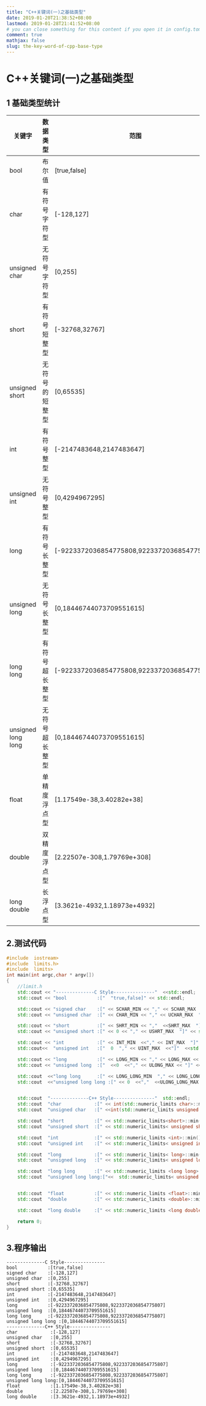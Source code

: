 ```yaml
---
title: "C++关键词(一)之基础类型"
date: 2019-01-20T21:38:52+08:00
lastmod: 2019-01-28T21:41:52+08:00
# you can close something for this content if you open it in config.toml.
comment: true
mathjax: false
slug: the-key-word-of-cpp-base-type
---
```


# C++关键词(一)之基础类型

## 1 基础类型统计

|关键字|数据类型|范围|备注|
|---|----|----|---|
|bool|布尔值|[true,false]|
|char|有符号字符型|[-128,127]|等价于signed char|
|unsigned char|无符号字符型|[0,255]|
|short|有符号短整型|[-32768,32767]|等价于signed short|
|unsigned short|无符号的短整型|[0,65535]||
|int|有符号整型|[-2147483648,2147483647]|等价于signed int|
|unsigned int|无符号整型|[0,4294967295]|
|long|有符号长整型|[-9223372036854775808,9223372036854775807]||等价于 signed long|
|unsigned long|无符号长整型|[0,18446744073709551615]|
|long long|有符号超长整型|[-9223372036854775808,9223372036854775807]|
|unsigned long long|无符号超长整型|[0,18446744073709551615]|
|float|单精度浮点型|[1.17549e-38,3.40282e+38]|
|double|双精度浮点型|[2.22507e-308,1.79769e+308]|
|long double|长浮点型|[3.3621e-4932,1.18973e+4932]|

## 2.测试代码

```cpp {linenos=table}
#include  iostream>
#include  limits.h>
#include  limits>
int main(int argc,char * argv[])
{
    //limit.h
    std::cout << "--------------C Style---------------"  <<std::endl;
    std::cout << "bool           :["  "true,false]" << std::endl;

    std::cout << "signed char    :[" << SCHAR_MIN << "," << SCHAR_MAX  "]"  <<std::endl;
    std::cout << "unsigned char  :[" << CHAR_MIN << "," << UCHAR_MAX  "]" << std::endl;

    std::cout << "short          :[" << SHRT_MIN << ","  <<SHRT_MAX  "]" << std::endl;
    std::cout << "unsigned short :[" << 0 << "," << USHRT_MAX  "]" << std::endl;

    std::cout << "int            :[" << INT_MIN  <<"," << INT_MAX  "]" << std::endl;
    std::cout<<  "unsigned int   :["  0  "," << UINT_MAX  <<"]"  <<std::endl;

    std::cout << "long           :[" << LONG_MIN << "," << LONG_MAX << "]" << std::endl;
    std::cout << "unsigned long  :["  <<0  <<"," << ULONG_MAX << "]" << std::endl;

    std::cout  <<"long long      :[" << LONG_LONG_MIN  "," << LONG_LONG_MAX  <<"]"  <<std::endl;
    std::cout  <<"unsigned long long :[" << 0  <<","  <<ULONG_LONG_MAX  <<"]"<<  std::endl;


    std::cout  "--------------C++ Style---------------"  std::endl;
    std::cout  "char            :[" << int(std::numeric_limits char>::min()) << "," << int(std::numeric_limits <char>::max()) << "]" << std::endl;
    std::cout  "unsigned char   :[" <<int(std::numeric_limits unsigned char>::min())<<  ","<<  int(std::numeric_limits <unsigned char>::max())  <<"]" << std::endl;

    std::cout  "short           :[" << std::numeric_limits<short>::min() << "," << std::numeric_limits< short>::max() << "]"  <<std::endl;
    std::cout  "unsigned short  :[" << std::numeric_limits< unsigned short>::min() << "," << std::numeric_limits<unsigned short>::max()<<  "]" << std::endl;

    std::cout  "int             :[" << std::numeric_limits <int>::min()<<  "," << std::numeric_limits <int>::max() <<"]"<<  std::endl;
    std::cout  "unsigned int    :[" << std::numeric_limits< unsigned int>::min() << "," << std::numeric_limits< unsigned int>::max() << "]" << std::endl;

    std::cout  "long            :[" << std::numeric_limits< long>::min() << "," << std::numeric_limits <long>::max() << "]"<<  std::endl;
    std::cout  "unsigned long   :[" << std::numeric_limits< unsigned long>::min()<<  "," << std::numeric_limits <unsigned long>::max() << "]" << std::endl;

    std::cout  "long long       :[" << std::numeric_limits <long long>::min() << "," << std::numeric_limits <long long>::max() << "]" << std::endl;
    std::cout  "unsigned long long:["<<  std::numeric_limits< unsigned long long>::min() << "," << std::numeric_limits <unsigned long long>::max() << "]" << std::endl;


    std::cout  "float           :[" << std::numeric_limits <float>::min() << ","  <<std::numeric_limits< float>::max() << "]"<<  std::endl;
    std::cout  "double          :[" << std::numeric_limits <double>::min()<<  ","  <<std::numeric_limits< double>::max() << "]" << std::endl;

    std::cout  "long double     :[" << std::numeric_limits <long double>::min() << "," << std::numeric_limits <long double>::max() << "]" << std::endl;

    return 0;
}
```

## 3.程序输出

```
--------------C Style---------------     
bool           :[true,false]
signed char    :[-128,127]
unsigned char  :[0,255]
short          :[-32768,32767]
unsigned short :[0,65535]
int            :[-2147483648,2147483647]
unsigned int   :[0,4294967295]
long           :[-9223372036854775808,9223372036854775807]
unsigned long  :[0,18446744073709551615]
long long      :[-9223372036854775808,9223372036854775807]
unsigned long long :[0,18446744073709551615]
--------------C++ Style---------------
char            :[-128,127]
unsigned char   :[0,255]
short           :[-32768,32767]
unsigned short  :[0,65535]
int             :[-2147483648,2147483647]
unsigned int    :[0,4294967295]
long            :[-9223372036854775808,9223372036854775807]
unsigned long   :[0,18446744073709551615]
long long       :[-9223372036854775808,9223372036854775807]
unsigned long long:[0,18446744073709551615]
float           :[1.17549e-38,3.40282e+38]
double          :[2.22507e-308,1.79769e+308]
long double     :[3.3621e-4932,1.18973e+4932]
```